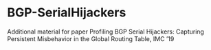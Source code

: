 # BGP-SerialHijackers
Additional material for paper Profiling BGP Serial Hijackers: Capturing Persistent Misbehavior in the Global Routing Table, IMC ’19
